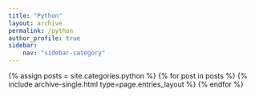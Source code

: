 ```yaml
--- 
title: "Python"
layout: archive
permalink: /python
author_profile: true
sidebar: 
    nav: "sidebar-category"
---
```

{% assign posts = site.categories.python %}
{% for post in posts %} {% include archive-single.html type=page.entries_layout %} {% endfor %}
